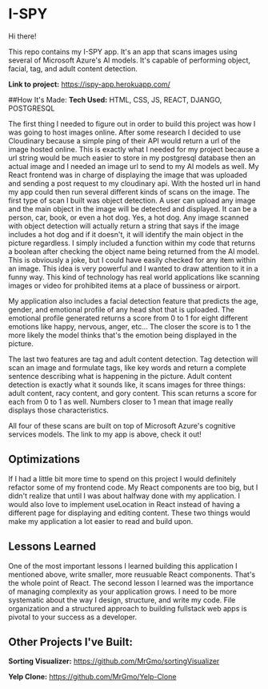 # I-SPY

Hi there!

This repo contains my I-SPY app. It's an app that scans images using several of Microsoft Azure's AI models. It's capable of performing object, facial, tag, and adult content detection.

**Link to project:** https://ispy-app.herokuapp.com/

##How It's Made:
**Tech Used:** HTML, CSS, JS, REACT, DJANGO, POSTGRESQL

The first thing I needed to figure out in order to build this project was how I was going to host images online. After some research I decided to use Cloudinary because a simple ping of their API would return a url of the image hosted online. This is exactly what I needed for my project because a url string would be much easier to store in my postgresql database then an actual image and I needed an image url to send to my AI models as well. My React frontend was in charge of displaying the image that was uploaded and sending a post request to my cloudinary api. With the hosted url in hand my app could then run several different kinds of scans on the image. The first type of scan I built was object detection. A user can upload any image and the main object in the image will be detected and displayed. It can be a person, car, book, or even a hot dog. Yes, a hot dog. Any image scanned with object detection will actually return a string that says if the image includes a hot dog and if it doesn't, it will identify the main object in the picture regardless. I simply included a function within my code that returns a boolean after checking the object name being returned from the AI model. This is obviously a joke, but I could have easily checked for any item within an image. This idea is very powerful and I wanted to draw attention to it in a funny way. This kind of technology has real world applications like scanning images or video for prohibited items at a place of bussiness or airport.

My application also includes a facial detection feature that predicts the age, gender, and emotional profile of any head shot that is uploaded. The emotional profile generated returns a score from 0 to 1 for eight different emotions like happy, nervous, anger, etc... The closer the score is to 1 the more likely the model thinks that's the emotion being displayed in the picture.

The last two features are tag and adult content detection. Tag detection will scan an image and formulate tags, like key words and return a complete sentence describing what is happening in the picture. Adult content detection is exactly what it sounds like, it scans images for three things: adult content, racy content, and gory content. This scan returns a score for each from 0 to 1 as well. Numbers closer to 1 mean that image really displays those characteristics.

All four of these scans are built on top of Microsoft Azure's cognitive services models. The link to my app is above, check it out!

## Optimizations

If I had a little bit more time to spend on this project I would definitely refactor some of my frontend code. My React components are too big, but I didn't realize that until I was about halfway done with my application. I would also love to implement useLocation in React instead of having a different page for displaying and editing content. These two things would make my application a lot easier to read and build upon.

## Lessons Learned

One of the most important lessons I learned building this application I mentioned above, write smaller, more reusuable React components. That's the whole point of React. The second lesson I learned was the importance of managing complexity as your application grows. I need to be more systematic about the way I design, structure, and write my code. File organization and a structured approach to building fullstack web apps is pivotal to your success as a developer.

## Other Projects I've Built:

**Sorting Visualizer:** https://github.com/MrGmo/sortingVisualizer

**Yelp Clone:** https://github.com/MrGmo/Yelp-Clone
